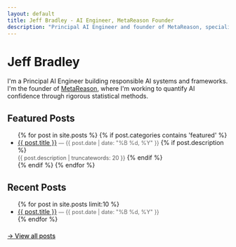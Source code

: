 ```yaml
---
layout: default
title: Jeff Bradley - AI Engineer, MetaReason Founder
description: "Principal AI Engineer and founder of MetaReason, specializing in AI governance, statistical methods for LLM evaluation, and responsible AI development."
---
```


# Jeff Bradley

I'm a Principal AI Engineer building responsible AI systems and frameworks. I'm the founder of [MetaReason](https://github.com/metareason-ai), where I'm working to quantify AI confidence through rigorous statistical methods.

## Featured Posts

<ul>
  {% for post in site.posts %}
    {% if post.categories contains 'featured' %}
    <li>
      <a href="{{ post.url }}">{{ post.title }}</a>
      <span style="color: #666; font-size: 0.9em;">— {{ post.date | date: "%B %d, %Y" }}</span>
      {% if post.description %}
        <br><span style="color: #555; font-size: 0.9em;">{{ post.description | truncatewords: 20 }}</span>
      {% endif %}
    </li>
    {% endif %}
  {% endfor %}
</ul>

## Recent Posts

<ul>
  {% for post in site.posts limit:10 %}
    <li>
      <a href="{{ post.url }}">{{ post.title }}</a>
      <span style="color: #666; font-size: 0.9em;">— {{ post.date | date: "%B %d, %Y" }}</span>
    </li>
  {% endfor %}
</ul>

<p style="margin-top: 1.5em;">
  <a href="/archive/" style="font-weight: 500;">→ View all posts</a>
</p>